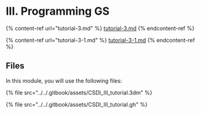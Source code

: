 # III. Programming GS

{% content-ref url="tutorial-3.md" %}
[tutorial-3.md](tutorial-3.md)
{% endcontent-ref %}

{% content-ref url="tutorial-3-1.md" %}
[tutorial-3-1.md](tutorial-3-1.md)
{% endcontent-ref %}

## Files

In this module, you will use the following files:

{% file src="../../.gitbook/assets/CSDI_III_tutorial.3dm" %}

{% file src="../../.gitbook/assets/CSDI_III_tutorial.gh" %}

